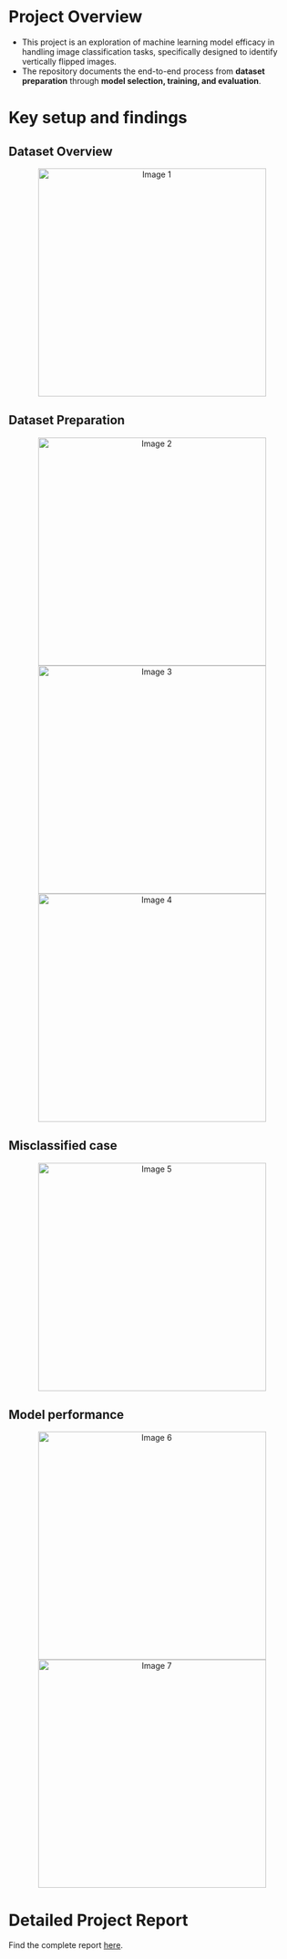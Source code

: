 # Project Overview

- This project is an exploration of machine learning model efficacy in handling image classification tasks,
  specifically designed to identify vertically flipped images. 
- The repository documents the end-to-end process from **dataset preparation** through **model selection, training, and evaluation**. 

# Key setup and findings
## Dataset Overview
<p align="center">
  <img src="/img/Dataset overview.png" alt="Image 1" width="400"/>
</p>

## Dataset Preparation
<p align="center">
  <img src="/img/Dataset-splitting.png" alt="Image 2" width="400"/>
  <img src="/img/Data-labeling.png" alt="Image 3" width="400"/>
  <img src="/img/data-aug.png" alt="Image 4" width="400"/>
</p>

## Misclassified case
<p align="center">
  <img src="/img/miscl.png" alt="Image 5" width="400"/>
</p>

## Model performance
<p align="center">
  <img src="/img/model-res.png" alt="Image 6" width="400"/>
  <img src="/img/model-vgg.png" alt="Image 7" width="400"/>
</p>

# Detailed Project Report
Find the complete report [here](https://drive.google.com/file/d/1dCiRqpzR92KeYN6SW8P1I287mi3bYLCQ/view?usp=sharing).

